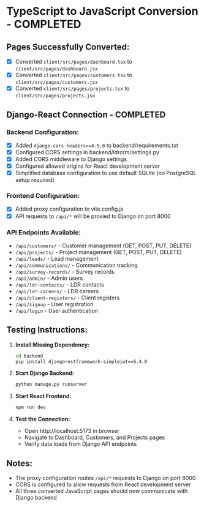 # TypeScript to JavaScript Conversion - COMPLETED

## Pages Successfully Converted:
- [x] Converted `client/src/pages/dashboard.tsx` to `client/src/pages/dashboard.jsx`
- [x] Converted `client/src/pages/customers.tsx` to `client/src/pages/customers.jsx`
- [x] Converted `client/src/pages/projects.tsx` to `client/src/pages/projects.jsx`

## Django-React Connection - COMPLETED

### Backend Configuration:
- [x] Added `django-cors-headers==4.5.0` to backend/requirements.txt
- [x] Configured CORS settings in backend/ldrcrm/settings.py
- [x] Added CORS middleware to Django settings
- [x] Configured allowed origins for React development server
- [x] Simplified database configuration to use default SQLite (no PostgreSQL setup required)

### Frontend Configuration:
- [x] Added proxy configuration to vite.config.js
- [x] API requests to `/api/*` will be proxied to Django on port 8000

### API Endpoints Available:
- `/api/customers/` - Customer management (GET, POST, PUT, DELETE)
- `/api/projects/` - Project management (GET, POST, PUT, DELETE)
- `/api/leads/` - Lead management
- `/api/communications/` - Communication tracking
- `/api/survey-records/` - Survey records
- `/api/admin/` - Admin users
- `/api/ldr-contacts/` - LDR contacts
- `/api/ldr-careers/` - LDR careers
- `/api/client-registers/` - Client registers
- `/api/signup` - User registration
- `/api/login` - User authentication

## Testing Instructions:

1. **Install Missing Dependency:**
   ```bash
   cd backend
   pip install djangorestframework-simplejwt==5.4.0
   ```

2. **Start Django Backend:**
   ```bash
   python manage.py runserver
   ```

3. **Start React Frontend:**
   ```bash
   npm run dev
   ```

4. **Test the Connection:**
   - Open http://localhost:5173 in browser
   - Navigate to Dashboard, Customers, and Projects pages
   - Verify data loads from Django API endpoints

## Notes:
- The proxy configuration routes `/api/*` requests to Django on port 8000
- CORS is configured to allow requests from React development server
- All three converted JavaScript pages should now communicate with Django backend
